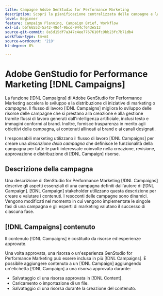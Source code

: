 ```yaml
---
title: Campagne Adobe GenStudio for Performance Marketing
description: Scopri la pianificazione centralizzata delle campagne e la creazione di brevi campagne.
level: Beginner
feature: Campaign Planning, Campaign Brief, Workflow
exl-id: bbf66552-5a42-48d4-9bcd-944cf643e513
source-git-commit: 8a5d15df7a347c4ee7767610fc9bb23fc7b71db4
workflow-type: tm+mt
source-wordcount: '210'
ht-degree: 0%

---
```


# Adobe GenStudio for Performance Marketing [!DNL Campaigns]

La funzione [!DNL Campaigns] di Adobe GenStudio for Performance Marketing accelera lo sviluppo e la distribuzione di iniziative di marketing o _campagne_. Il flusso di lavoro [!DNL Campaigns] migliora lo sviluppo delle risorse delle campagne che si prestano alla creazione e alla gestione tramite flussi di lavoro generati dall&#39;intelligenza artificiale, inclusi testo e immagini conformi al brand. Inoltre, fornisce trasparenza in merito agli obiettivi della campagna, ai contenuti allineati al brand e ai canali designati.

I responsabili marketing utilizzano il flusso di lavoro [!DNL Campaigns] per creare una _descrizione della campagna_ che definisce le funzionalità della campagna per tutte le parti interessate coinvolte nella creazione, revisione, approvazione e distribuzione di [!DNL Campaign] risorse.

## Descrizione della campagna

Una descrizione di GenStudio for Performance Marketing [!DNL Campaigns] descrive gli aspetti essenziali di una campagna definiti dall&#39;autore di [!DNL Campaign]. [!DNL Campaign] stakeholder utilizzano questa descrizione per creare e valutare i contenuti. I resoconti delle campagne sono dinamici. Vengono modificati nel momento in cui vengono implementate le singole fasi di una campagna e gli esperti di marketing valutano il successo di ciascuna fase.

## [!DNL Campaigns] contenuto

Il contenuto [!DNL Campaigns] è costituito da risorse ed esperienze approvate.

Una volta approvata, una risorsa o un&#39;esperienza GenStudio for Performance Marketing può essere inclusa in più [!DNL Campaigns]. È possibile aggiungere contenuto a un [!DNL Campaign] aggiungendo un&#39;etichetta [!DNL Campaign] a una risorsa approvata durante:

* Salvataggio di una risorsa approvata in [!DNL Content].
* Caricamento o importazione di un file.
* Salvataggio di una risorsa durante la creazione del contenuto.
